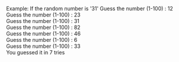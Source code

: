 Example: If the random number is '31' 
Guess the number  (1-100) : 12  
Guess the number  (1-100) : 23  
Guess the number  (1-100) : 31  
Guess the number  (1-100) : 82  
Guess the number  (1-100) : 46  
Guess the number  (1-100) : 6  
Guess the number  (1-100) : 33  
You guessed it in 7 tries  
